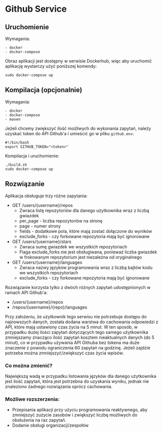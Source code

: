 # Github Service
## Uruchomienie
Wymagania:
```shell script
- docker
- docker-compose
```
Obraz aplikacji jest dostępny w serwisie Dockerhub, więc aby uruchomić aplikację wystarczy użyć poniższej komendy:
```shell script
sudo docker-compose up
```

## Kompilacja (opcjonalnie)
Wymagania:
```shell script
- docker
- docker-compose
- maven
```

Jeżeli chcemy zwiększyć ilość możliwych do wykonania zapytań, należy uzyskać token do API Github'a i umieścić go w pliku `github.env`:
```shell script
#!/bin/bash
export GITHUB_TOKEN="<token>"
```

Kompilacja i uruchomienie:
```shell script
./build.sh
sudo docker-compose up
```

## Rozwiązanie
Aplikacja obsługuje trzy różne zapytania:
* GET /users/{username}/repos
    * Zwraca listę repozytoriów dla danego użytkownika wraz z liczbą gwiazdek
    * per_page - liczba repozytoriów na stronę
    * page - numer strony
    * fields - dodatkowe pola, które mają zostać dołączone do wyników
    * exclude_forks - czy forkowane repozytoria mają być ignorowane
* GET /users/{username}/stars
    * Zwraca sumę gwiazdek we wszystkich repozytoriach
    * Flaga exclude_forks nie jest obsługiwana, ponieważ liczba gwiazdek w frokowanym repozytorium jest niezależna od oryginalnego
* GET /users/{username}/languages
    * Zwraca nazwy języków programowania wraz z liczbą bajtów kodu we wszystkich repozytoriach
    * exclude_forks - czy forkowane repozytoria mają być ignorowane
    
Rozwiązanie korzysta tylko z dwóch różnych zapytań udostępnionych w ramach API Github'a:
* /users/{username}/repos
* /repos/{username}/{repo}/languages

Przy założeniu, że użytkownik tego serwisu nie potrzebuje dostępu do najnowszych danych, została dodana warstwa do cachowania odpowiedzi z API, które mają ustawiony czas życia na 5 minut.
W ten sposób, w przypadku dużej ilości zapytań dotyczących tego samego użytkownika zmniejszamy znacząco ilość zapytań kosztem nieaktualnych danych (do 5 minut), co w przypadku używania API Githuba bez tokena ma duże znaczenie z powodu ograniczenia 60 zapytań na godzinę.
Jeżeli zajdzie potrzeba można zmniejszyć/zwiększyć czas życia wpisów.

### Co można zmienić?
Największą wadą w przypadku listowania języków dla danego użytkownika jest ilość zapytań, która jest potrzebna do uzyskania wyniku, jednak nie znaleziono żadnego rozwiązania oprócz cachowania.

### Możliwe rozszerzenia:
* Przepisania aplikacji przy użyciu programowania reaktywnego, aby zmniejszyć zużycie zasobów i zwiększyć liczbę możliwych do obsłużenia na raz zapytań.
* Dodanie obsługi organizacji/zespołów